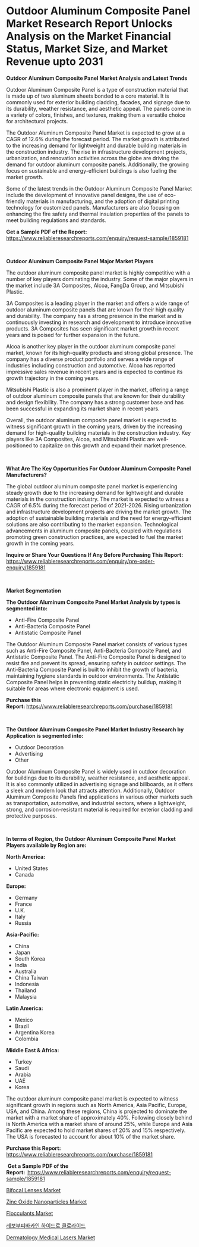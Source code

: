 <p><h1>Outdoor Aluminum Composite Panel Market Research Report Unlocks Analysis on the Market Financial Status, Market Size, and Market Revenue upto 2031</h1></p><p><strong>Outdoor Aluminum Composite Panel Market Analysis and Latest Trends</strong></p>
<p><p>Outdoor Aluminum Composite Panel is a type of construction material that is made up of two aluminum sheets bonded to a core material. It is commonly used for exterior building cladding, facades, and signage due to its durability, weather resistance, and aesthetic appeal. The panels come in a variety of colors, finishes, and textures, making them a versatile choice for architectural projects.</p><p>The Outdoor Aluminum Composite Panel Market is expected to grow at a CAGR of 12.6% during the forecast period. The market growth is attributed to the increasing demand for lightweight and durable building materials in the construction industry. The rise in infrastructure development projects, urbanization, and renovation activities across the globe are driving the demand for outdoor aluminum composite panels. Additionally, the growing focus on sustainable and energy-efficient buildings is also fueling the market growth.</p><p>Some of the latest trends in the Outdoor Aluminum Composite Panel Market include the development of innovative panel designs, the use of eco-friendly materials in manufacturing, and the adoption of digital printing technology for customized panels. Manufacturers are also focusing on enhancing the fire safety and thermal insulation properties of the panels to meet building regulations and standards.</p></p>
<p><strong>Get a Sample PDF of the Report:&nbsp;</strong> <a href="https://www.reliableresearchreports.com/enquiry/request-sample/1859181">https://www.reliableresearchreports.com/enquiry/request-sample/1859181</a></p>
<p>&nbsp;</p>
<p><strong>Outdoor Aluminum Composite Panel Major Market Players</strong></p>
<p><p>The outdoor aluminum composite panel market is highly competitive with a number of key players dominating the industry. Some of the major players in the market include 3A Composites, Alcoa, FangDa Group, and Mitsubishi Plastic.</p><p>3A Composites is a leading player in the market and offers a wide range of outdoor aluminum composite panels that are known for their high quality and durability. The company has a strong presence in the market and is continuously investing in research and development to introduce innovative products. 3A Composites has seen significant market growth in recent years and is poised for further expansion in the future.</p><p>Alcoa is another key player in the outdoor aluminum composite panel market, known for its high-quality products and strong global presence. The company has a diverse product portfolio and serves a wide range of industries including construction and automotive. Alcoa has reported impressive sales revenue in recent years and is expected to continue its growth trajectory in the coming years.</p><p>Mitsubishi Plastic is also a prominent player in the market, offering a range of outdoor aluminum composite panels that are known for their durability and design flexibility. The company has a strong customer base and has been successful in expanding its market share in recent years.</p><p>Overall, the outdoor aluminum composite panel market is expected to witness significant growth in the coming years, driven by the increasing demand for high-quality building materials in the construction industry. Key players like 3A Composites, Alcoa, and Mitsubishi Plastic are well-positioned to capitalize on this growth and expand their market presence.</p></p>
<p>&nbsp;</p>
<p><strong>What Are The Key Opportunities For Outdoor Aluminum Composite Panel Manufacturers?</strong></p>
<p><p>The global outdoor aluminum composite panel market is experiencing steady growth due to the increasing demand for lightweight and durable materials in the construction industry. The market is expected to witness a CAGR of 6.5% during the forecast period of 2021-2026. Rising urbanization and infrastructure development projects are driving the market growth. The adoption of sustainable building materials and the need for energy-efficient solutions are also contributing to the market expansion. Technological advancements in aluminum composite panels, coupled with regulations promoting green construction practices, are expected to fuel the market growth in the coming years.</p></p>
<p><strong>Inquire or Share Your Questions If Any Before Purchasing This Report:</strong> <a href="https://www.reliableresearchreports.com/enquiry/pre-order-enquiry/1859181">https://www.reliableresearchreports.com/enquiry/pre-order-enquiry/1859181</a></p>
<p>&nbsp;</p>
<p><strong>Market Segmentation</strong></p>
<p><strong>The Outdoor Aluminum Composite Panel Market Analysis by types is segmented into:</strong></p>
<p><ul><li>Anti-Fire Composite Panel</li><li>Anti-Bacteria Composite Panel</li><li>Antistatic Composite Panel</li></ul></p>
<p><p>The Outdoor Aluminum Composite Panel market consists of various types such as Anti-Fire Composite Panel, Anti-Bacteria Composite Panel, and Antistatic Composite Panel. The Anti-Fire Composite Panel is designed to resist fire and prevent its spread, ensuring safety in outdoor settings. The Anti-Bacteria Composite Panel is built to inhibit the growth of bacteria, maintaining hygiene standards in outdoor environments. The Antistatic Composite Panel helps in preventing static electricity buildup, making it suitable for areas where electronic equipment is used.</p></p>
<p><strong>Purchase this Report:&nbsp;</strong><a href="https://www.reliableresearchreports.com/purchase/1859181">https://www.reliableresearchreports.com/purchase/1859181</a></p>
<p>&nbsp;</p>
<p><strong>The Outdoor Aluminum Composite Panel Market Industry Research by Application is segmented into:</strong></p>
<p><ul><li>Outdoor Decoration</li><li>Advertising</li><li>Other</li></ul></p>
<p><p>Outdoor Aluminum Composite Panel is widely used in outdoor decoration for buildings due to its durability, weather resistance, and aesthetic appeal. It is also commonly utilized in advertising signage and billboards, as it offers a sleek and modern look that attracts attention. Additionally, Outdoor Aluminum Composite Panels find applications in various other markets such as transportation, automotive, and industrial sectors, where a lightweight, strong, and corrosion-resistant material is required for exterior cladding and protective purposes.</p></p>
<p>&nbsp;</p>
<p><strong>In terms of Region, the Outdoor Aluminum Composite Panel Market Players available by Region are:</strong></p>
<p>
    <p> <strong> North America: </strong>
        <ul>
            <li>United States</li>
            <li>Canada</li>
        </ul>
        </p> 
    <p> <strong> Europe: </strong>
        <ul>
            <li>Germany</li>
            <li>France</li>
            <li>U.K.</li>
            <li>Italy</li>
            <li>Russia</li>
        </ul>
        </p> 
    <p> <strong> Asia-Pacific: </strong>
        <ul>
            <li>China</li>
            <li>Japan</li>
            <li>South Korea</li>
            <li>India</li>
            <li>Australia</li>
            <li>China Taiwan</li>
            <li>Indonesia</li>
            <li>Thailand</li>
            <li>Malaysia</li>
        </ul>
        </p> 
    <p> <strong> Latin America: </strong>
        <ul>
            <li>Mexico</li>
            <li>Brazil</li>
            <li>Argentina Korea</li>
            <li>Colombia</li>
        </ul>
        </p> 
    <p> <strong> Middle East & Africa: </strong>
        <ul>
            <li>Turkey</li>
            <li>Saudi</li>
            <li>Arabia</li>
            <li>UAE</li>
            <li>Korea</li>
        </ul>
    </p>
    </p>
<p><p>The outdoor aluminum composite panel market is expected to witness significant growth in regions such as North America, Asia Pacific, Europe, USA, and China. Among these regions, China is projected to dominate the market with a market share of approximately 40%. Following closely behind is North America with a market share of around 25%, while Europe and Asia Pacific are expected to hold market shares of 20% and 15% respectively. The USA is forecasted to account for about 10% of the market share.</p></p>
<p><strong>Purchase this Report: </strong><a href="https://www.reliableresearchreports.com/purchase/1859181">https://www.reliableresearchreports.com/purchase/1859181</a></p>
<p>&nbsp;<strong>Get a Sample PDF of the Report:&nbsp;&nbsp;</strong><a href="https://www.reliableresearchreports.com/enquiry/request-sample/1859181">https://www.reliableresearchreports.com/enquiry/request-sample/1859181</a></p>
<p><strong></strong></p>
<p><p><a href="https://github.com/julyju69/Market-Research-Report-List-2/blob/main/bifocal-lenses-market.md">Bifocal Lenses Market</a></p><p><a href="https://github.com/nathandecarvalho/Market-Research-Report-List-2/blob/main/zinc-oxide-nanoparticles-market.md">Zinc Oxide Nanoparticles Market</a></p><p><a href="https://spotless-saver-8fd.notion.site/Flocculants-Market-Offers-Provide-Insightful-Data-for-the-Time-Period-from-2024-to-2031-and-also-Pro-eabb656081d44fb99c2f4719d51b48b5">Flocculants Market</a></p><p><a href="https://github.com/vs2869dizt0/Market-Research-Report-List-1/blob/main/5745613189561.md">레보부피바카인 하이드로 클로라이드</a></p><p><a href="https://view.publitas.com/reportprime-1/dermatology-medical-lasers-market-analysis-examines-its-scope-on-growth-opportunities-and-forecasted-trends-spanning-from-2023-to-2030/">Dermatology Medical Lasers Market</a></p></p>